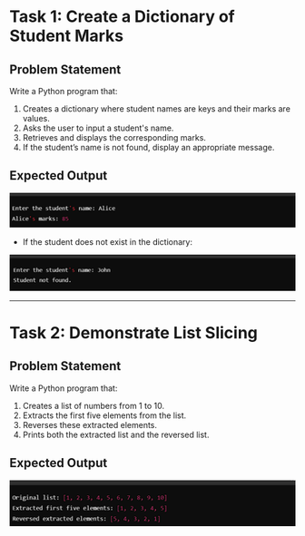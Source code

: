 # Task 1: Create a Dictionary of Student Marks

## Problem Statement
Write a Python program that:
1. Creates a dictionary where student names are keys and their marks are values.
2. Asks the user to input a student's name.
3. Retrieves and displays the corresponding marks.
4. If the student’s name is not found, display an appropriate message.

## Expected Output

![alt text](Task1a.png)
- If the student does not exist in the dictionary:

![alt text](Task1b.png)

---

# Task 2: Demonstrate List Slicing

## Problem Statement
Write a Python program that:
1. Creates a list of numbers from 1 to 10.
2. Extracts the first five elements from the list.
3. Reverses these extracted elements.
4. Prints both the extracted list and the reversed list.

## Expected Output

![alt text](Task2.png)
